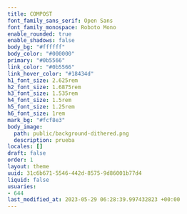 ```yaml
---
title: COMPOST
font_family_sans_serif: Open Sans
font_family_monospace: Roboto Mono
enable_rounded: true
enable_shadows: false
body_bg: "#ffffff"
body_color: "#000000"
primary: "#0b5566"
link_color: "#0b5566"
link_hover_color: "#18434d"
h1_font_size: 2.625rem
h2_font_size: 1.6875rem
h3_font_size: 1.535rem
h4_font_size: 1.5rem
h5_font_size: 1.25rem
h6_font_size: 1rem
mark_bg: "#fcf8e3"
body_image:
  path: public/background-dithered.png
  description: prueba
locales: []
draft: false
order: 1
layout: theme
uuid: 31c6b671-5546-442d-8575-9d86001b77d4
liquid: false
usuaries:
- 644
last_modified_at: 2023-05-29 06:28:39.997432823 +00:00
---
```


